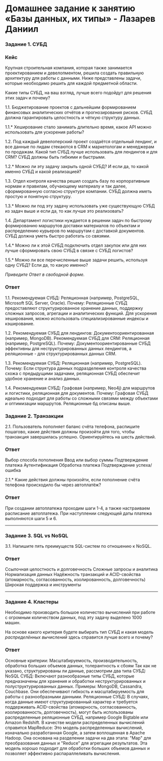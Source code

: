 # Домашнее задание к занятию «Базы данных, их типы» - Лазарев Даниил


### Задание 1. СУБД

### Кейс
Крупная строительная компания, которая также занимается проектированием и девелопментом, решила создать 
правильную архитектуру для работы с данными. Ниже представлены задачи, которые необходимо решить для
каждой предметной области. 

Какие типы СУБД, на ваш взгляд, лучше всего подойдут для решения этих задач и почему? 
 
1.1. Бюджетирование проектов с дальнейшим формированием финансовых аналитических отчётов и прогнозирования рисков.
СУБД должна гарантировать целостность и чёткую структуру данных.

1.1.* Хеширование стало занимать длительно время, какое API можно использовать для ускорения работы? 

1.2. Под каждый девелоперский проект создаётся отдельный лендинг, и все данные по лидам стекаются в CRM к 
маркетологам и менеджерам по продажам. Какой тип СУБД лучше использовать для лендингов и для CRM? 
СУБД должны быть гибкими и быстрыми.

1.2.* Можно ли эту задачу закрыть одной СУБД? И если да, то какой именно СУБД и какой реализацией?

1.3. Отдел контроля качества решил создать базу по корпоративным нормам и правилам, обучающему материалу 
и так далее, сформированную согласно структуре компании. СУБД должна иметь простую и понятную структуру.

1.3.* Можно ли под эту задачу использовать уже существующую СУБД из задач выше и если да, то как лучше это 
реализовать?

1.4. Департамент логистики нуждается в решении задач по быстрому формированию маршрутов доставки материалов 
по объектам и распределению курьеров по маршрутам с доставкой документов. СУБД должна уметь быстро работать
со связями.

1.4.* Можно ли к этой СУБД подключить отдел закупок или для них лучше сформировать свою СУБД в связке с СУБД 
логистов?

1.5.* Можно ли все перечисленные выше задачи решить, используя одну СУБД? Если да, то какую именно?

*Приведите Ответ в свободной форме.*
### Ответ

1.1. Рекомендуемая СУБД: Реляционная (например, PostgreSQL, Microsoft SQL Server, Oracle).
Почему: Реляционные СУБД предоставляют структурированное хранение данных, поддержку сложных запросов, агрегации и аналитических функций. Для ускорения хеширования, можно использовать специализированные индексы и кэширование.

1.2. Рекомендуемая СУБД для лендингов: Документоориентированная (например, MongoDB).
Рекомендуемая СУБД для CRM: Реляционная (например, PostgreSQL).
Почему: Документоориентированные СУБД эффективны для неструктурированных данных лендингов, а реляционные - для структурированных данных CRM.

1.3. Рекомендуемая СУБД: Реляционная (например, PostgreSQL).
Почему: Если структура данных подразделения контроля качества схожа с предыдущими задачами, реляционная СУБД обеспечит удобное хранение и анализ данных.

1.4. Рекомендуемая СУБД: Графовая (например, Neo4j) для маршрутов и логистики, реляционная для документов.
Почему: Графовая СУБД идеально подходит для работы со сложными связями между объектами и оптимизации маршрутов. Реляционные бд описаны выше.

### Задание 2. Транзакции

2.1. Пользователь пополняет баланс счёта телефона, распишите пошагово, какие действия должны произойти для того, чтобы 
транзакция завершилась успешно. Ориентируйтесь на шесть действий.
### Ответ 
Выбор способа пополнения
Ввод или выбор суммы
Подтверждение платежа
Аутентификация
Обработка платежа
Подтверждение успеха/ошибка


2.1.* Какие действия должны произойти, если пополнение счёта телефона происходило бы через автоплатёж?
### Ответ 
При создании автоплатежа проходим шаги 1-4, а также настраиваем расписание автоплатежа.
При наступлении следующей даты платежа выполняются шаги 5 и 6.

---

### Задание 3. SQL vs NoSQL

3.1. Напишите пять преимуществ SQL-систем по отношению к NoSQL. 
### Ответ
Ссылочная целостность и долговечность
Сложные запросы и аналитика
Нормализация данных
Надёжность транзакций и ACID-свойства (атомарность, согласованность, изолированность, долговечность)
Широкая поддержка и инструменты

---

### Задание 4. Кластеры

Необходимо производить большое количество вычислений при работе с огромным количеством данных, под эту задачу 
выделено 1000 машин. 

На основе какого критерия будете выбирать тип СУБД и какая модель *распределённых вычислений* 
здесь справится лучше всего и почему?

### Ответ
Основные критерии:
Масштабируемость, производительность, обработка больших объемов данных, толерантность  к сбоям
Так как не указано, структурированы ли данные, рассмотрим два типа СУБД:
NoSQL СУБД: Включают разнообразные типы СУБД, которые предназначены для хранения и обработки неструктурированных и полуструктурированных данных. Примеры: MongoDB, Cassandra, Couchbase. Они обеспечивают гибкость и масштабируемость для работы с разнообразными данными.
Реляционные СУБД: В случаях, когда данные имеют структурированный характер и требуется поддерживать ACID-свойства (атомарность, согласованность, изолированность, долговечность), могут быть использованы распределенные реляционные СУБД, например Google Bigtable или Amazon Redshift.
В качестве модели распределенных вычислений справится MapReduce: Это модель распределенных вычислений, изначально разработанная Google, а затем воплощенная в Apache Hadoop. Она основана на разделении задачи на два этапа: "Map" для преобразования данных и "Reduce" для агрегации результатов. Эта модель хорошо подходит для обработки больших объемов данных и позволяет эффективно распараллеливать вычисления.
